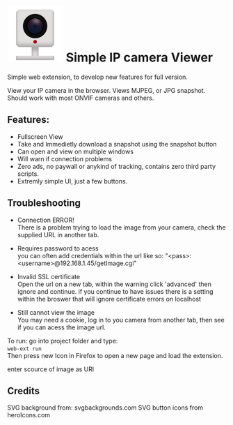 
# ![IP Camera](./icons/iconSVG.svg) Simple IP camera Viewer
Simple web extension, to develop new features for full version.

View your IP camera in the browser. Views MJPEG, or JPG snapshot. Should work with most ONVIF cameras and others. 

## Features:

- Fullscreen View
- Take and Immedietly download a snapshot using the snapshot button
- Can open and view on multiple windows
- Will warn if connection problems
- Zero ads, no paywall or anykind of tracking, contains zero third party scripts.
- Extremly simple UI, just a few buttons.


## Troubleshooting

- Connection ERROR!  
  There is a problem trying to load the image from your camera, check the supplied URL in another tab.
  
- Requires password to acess  
 you can often add credentials within the url like so: "\<pass\>:\<username\>@192.168.1.45/getImage.cgi"

- Invalid SSL certificate  
  Open the url on a new tab, within the warning click 'advanced' then ignore and continue.
  if you continue to have issues there is a setting within the broswer that will ignore certificate errors on localhost

- Still cannot view the image  
  You may need a cookie, log in to you camera from another tab, then see if you can acess the image url.


To run: go into project folder and type:  
```web-ext run```  
Then press new Icon in Firefox to open a new page and load the extension.

enter scource of image as URl

## Credits
SVG background from: svgbackgrounds.com
SVG button icons from heroIcons.com